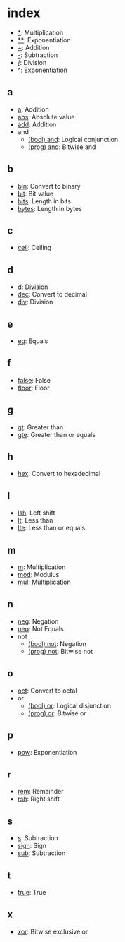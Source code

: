 # index

- [*](./doc/ops/basic.md#mul): Multiplication
- [**](./doc/ops/basic.md#pow): Exponentiation
- [+](./doc/ops/basic.md#add): Addition
- [-](./doc/ops/basic.md#sub): Subtraction
- [/](./doc/ops/basic.md#div): Division
- [^](./doc/ops/basic.md#pow): Exponentiation

## a

- [a](./doc/ops/basic.md#add): Addition
- [abs](./doc/ops/sci.md#abs): Absolute value
- [add](./doc/ops/basic.md#add): Addition
- and
  - [(bool) and](./doc/ops/bool.md#and): Logical conjunction
  - [(prog) and](./doc/ops/prog.md#and): Bitwise and

## b

- [bin](./doc/ops/prog.md#bin): Convert to binary
- [bit](./doc/ops/prog.md#bit): Bit value
- [bits](./doc/ops/prog.md#bits): Length in bits
- [bytes](./doc/ops/prog.md#bytes): Length in bytes

## c

- [ceil](./doc/ops/sci.md#ceil): Ceiling

## d

- [d](./doc/ops/basic.md#div): Division
- [dec](./doc/ops/prog.md#dec): Convert to decimal
- [div](./doc/ops/basic.md#div): Division

## e

- [eq](./doc/ops/bool.md#eq): Equals

## f

- [false](./doc/ops/bool.md#false): False
- [floor](./doc/ops/sci.md#floor): Floor

## g

- [gt](./doc/ops/bool.md#gt): Greater than
- [gte](./doc/ops/bool.md#gte): Greater than or equals

## h

- [hex](./doc/ops/prog.md#hex): Convert to hexadecimal

## l

- [lsh](./doc/ops/prog.md#lsh): Left shift
- [lt](./doc/ops/bool.md#lt): Less than
- [lte](./doc/ops/bool.md#lte): Less than or equals

## m

- [m](./doc/ops/basic.md#mul): Multiplication
- [mod](./doc/ops/basic.md#mod): Modulus
- [mul](./doc/ops/basic.md#mul): Multiplication

## n

- [neg](./doc/ops/basic.md#neg): Negation
- [neq](./doc/ops/bool.md#neq): Not Equals
- not
  - [(bool) not](./doc/ops/bool.md#not): Negation
  - [(prog) not](./doc/ops/prog.md#not): Bitwise not

## o

- [oct](./doc/ops/prog.md#oct): Convert to octal
- or
  - [(bool) or](./doc/ops/bool.md#or): Logical disjunction
  - [(prog) or](./doc/ops/prog.md#or): Bitwise or

## p

- [pow](./doc/ops/basic.md#pow): Exponentiation

## r

- [rem](./doc/ops/basic.md#rem): Remainder
- [rsh](./doc/ops/prog.md#rsh): Right shift

## s

- [s](./doc/ops/basic.md#sub): Subtraction
- [sign](./doc/ops/basic.md#sign): Sign
- [sub](./doc/ops/basic.md#sub): Subtraction

## t

- [true](./doc/ops/bool.md#true): True

## x

- [xor](./doc/ops/prog.md#xor): Bitwise exclusive or
